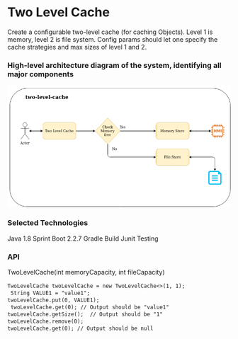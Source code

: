# Two Level Cache

Create a configurable two-level cache (for caching Objects).  Level 1 is memory, level 2 is file system.  Config params should let one specify the cache strategies and max sizes of level 1 and 2.


### High-level architecture diagram of the system, identifying all major components

![Test Image 1](https://github.com/idthusitha/two-level-cache/blob/master/doc/two-level-cache.png)


### Selected Technologies
   Java 1.8
   Sprint Boot 2.2.7
   Gradle Build
   Junit Testing
   
   
### API


TwoLevelCache(int memoryCapacity, int fileCapacity)

    TwoLevelCache twoLevelCache = new TwoLevelCache<>(1, 1);
	 String VALUE1 = "value1";
    twoLevelCache.put(0, VALUE1);
	 twoLevelCache.get(0); // Output should be "value1"
	twoLevelCache.getSize();  // Output should be "1"
	twoLevelCache.remove(0);
	twoLevelCache.get(0); // Output should be null
